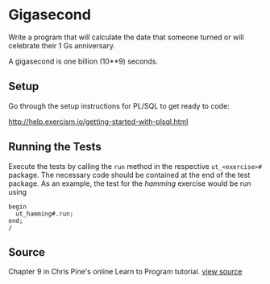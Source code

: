 # Gigasecond

Write a program that will calculate the date that someone turned or will celebrate their 1 Gs anniversary.

A gigasecond is one billion (10**9) seconds.

## Setup

Go through the setup instructions for PL/SQL to get ready to code:

http://help.exercism.io/getting-started-with-plsql.html

## Running the Tests

Execute the tests by calling the `run` method in the respective `ut_<exercise>#` package.
The necessary code should be contained at the end of the test package.
As an example, the test for the _hamming_ exercise would be run using

```
begin
  ut_hamming#.run;
end;
/
```

## Source

Chapter 9 in Chris Pine's online Learn to Program tutorial. [view source](http://pine.fm/LearnToProgram/?Chapter=09)

